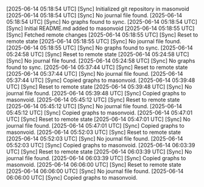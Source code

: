 [2025-06-14 05:18:54 UTC] [Sync] Initialized git repository in masonvoid
[2025-06-14 05:18:54 UTC] [Sync] No journal file found.
[2025-06-14 05:18:54 UTC] [Sync] No graphs found to sync.
[2025-06-14 05:18:54 UTC] [Sync] Initial README.md added to masonvoid
[2025-06-14 05:18:55 UTC] [Sync] Fetched remote changes
[2025-06-14 05:18:55 UTC] [Sync] Reset to remote state
[2025-06-14 05:18:55 UTC] [Sync] No journal file found.
[2025-06-14 05:18:55 UTC] [Sync] No graphs found to sync.
[2025-06-14 05:24:58 UTC] [Sync] Reset to remote state
[2025-06-14 05:24:58 UTC] [Sync] No journal file found.
[2025-06-14 05:24:58 UTC] [Sync] No graphs found to sync.
[2025-06-14 05:37:44 UTC] [Sync] Reset to remote state
[2025-06-14 05:37:44 UTC] [Sync] No journal file found.
[2025-06-14 05:37:44 UTC] [Sync] Copied graphs to masonvoid.
[2025-06-14 05:39:48 UTC] [Sync] Reset to remote state
[2025-06-14 05:39:48 UTC] [Sync] No journal file found.
[2025-06-14 05:39:48 UTC] [Sync] Copied graphs to masonvoid.
[2025-06-14 05:45:12 UTC] [Sync] Reset to remote state
[2025-06-14 05:45:12 UTC] [Sync] No journal file found.
[2025-06-14 05:45:12 UTC] [Sync] Copied graphs to masonvoid.
[2025-06-14 05:47:01 UTC] [Sync] Reset to remote state
[2025-06-14 05:47:01 UTC] [Sync] No journal file found.
[2025-06-14 05:47:01 UTC] [Sync] Copied graphs to masonvoid.
[2025-06-14 05:52:03 UTC] [Sync] Reset to remote state
[2025-06-14 05:52:03 UTC] [Sync] No journal file found.
[2025-06-14 05:52:03 UTC] [Sync] Copied graphs to masonvoid.
[2025-06-14 06:03:39 UTC] [Sync] Reset to remote state
[2025-06-14 06:03:39 UTC] [Sync] No journal file found.
[2025-06-14 06:03:39 UTC] [Sync] Copied graphs to masonvoid.
[2025-06-14 06:06:00 UTC] [Sync] Reset to remote state
[2025-06-14 06:06:00 UTC] [Sync] No journal file found.
[2025-06-14 06:06:00 UTC] [Sync] Copied graphs to masonvoid.
